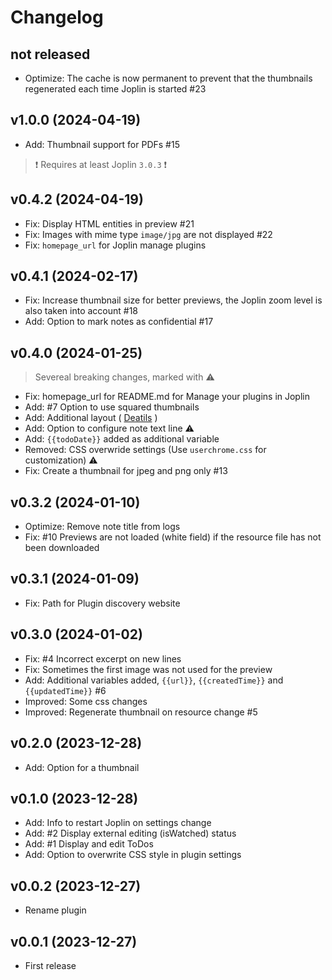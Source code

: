 # Changelog

## not released

- Optimize: The cache is now permanent to prevent that the thumbnails regenerated each time Joplin is started #23

## v1.0.0 (2024-04-19)

- Add: Thumbnail support for PDFs #15

> ❗️ Requires at least Joplin `3.0.3` ❗️

## v0.4.2 (2024-04-19)

- Fix: Display HTML entities in preview #21
- Fix: Images with mime type `image/jpg` are not displayed #22
- Fix: `homepage_url` for Joplin manage plugins

## v0.4.1 (2024-02-17)

- Fix: Increase thumbnail size for better previews, the Joplin zoom level is also taken into account #18
- Add: Option to mark notes as confidential #17

## v0.4.0 (2024-01-25)

> Severeal breaking changes, marked with ⚠️

- Fix: homepage_url for README.md for Manage your plugins in Joplin
- Add: #7 Option to use squared thumbnails
- Add: Additional layout ( [Deatils](README.md#layouts) )
- Add: Option to configure note text line ⚠️
- Add: `{{todoDate}}` added as additional variable
- Removed: CSS overwride settings (Use `userchrome.css` for customization) ⚠️
- Fix: Create a thumbnail for jpeg and png only #13

## v0.3.2 (2024-01-10)

- Optimize: Remove note title from logs
- Fix: #10 Previews are not loaded (white field) if the resource file has not been downloaded

## v0.3.1 (2024-01-09)

- Fix: Path for Plugin discovery website

## v0.3.0 (2024-01-02)

- Fix: #4 Incorrect excerpt on new lines
- Fix: Sometimes the first image was not used for the preview
- Add: Additional variables added, `{{url}}`, `{{createdTime}}` and `{{updatedTime}}` #6
- Improved: Some css changes
- Improved: Regenerate thumbnail on resource change #5

## v0.2.0 (2023-12-28)

- Add: Option for a thumbnail

## v0.1.0 (2023-12-28)

- Add: Info to restart Joplin on settings change
- Add: #2 Display external editing (isWatched) status
- Add: #1 Display and edit ToDos
- Add: Option to overwrite CSS style in plugin settings

## v0.0.2 (2023-12-27)

- Rename plugin

## v0.0.1 (2023-12-27)

- First release
